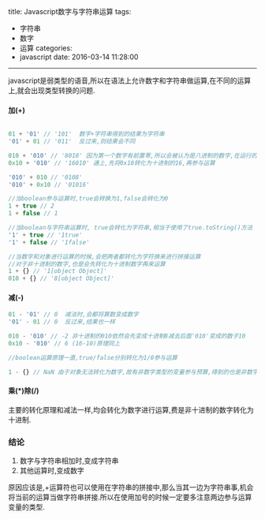 title: Javascript数字与字符串运算
tags:
  - 字符串
  - 数字
  - 运算
categories:
  - javascript
date: 2016-03-14 11:28:00
---
javascript是弱类型的语音,所以在语法上允许数字和字符串做运算,在不同的运算上,就会出现类型转换的问题.

#### 加(+)

````javascript

01 + '01' // '101'  数字+字符串得到的结果为字符串
'01' + 01 // '011'  反过来,则结果会不同

010 + '010' // '8010' 因为第一个数字有前置零,所以会被认为是八进制的数字,在运行的时候会先将010转化为十进制的8,然后在与后面的字符串进行运算
0x10 + '010' // '16010' 通上,先将0x10转化为十进制的16,再参与运算

'010' + 010 // '0108'
'010' + 0x10 // '01016'

//当boolean参与运算时,true会转换为1,false会转化为0
1 + true // 2 
1 + false // 1

//当boolean与字符串运算时, true会转化为字符串,相当于使用了true.toString()方法
'1' + true // '1true'
'1' + false // '1false'

//当数字和对象进行运算的时候,会把两者都转化为字符换来进行拼接运算
//对于非十进制的数字,也是会先转化为十进制数字再来运算
1 + {} // '1[object Object]'
010 + {} // '8[object Object]'
````

#### 减(-)

````javascript
01 - '01' // 0  减法时,会都将算数变成数字
'01' - 01 // 0  反过来,结果也一样

010 - '010' // -2 非十进制的010依然会先变成十进制8减去后面'010'变成的数子10
0x10 - '010' // 6 (16-10)原理同上

//boolean运算原理一直,true/false分别转化为1/0参与运算

1 - {} // NaN 由于对象无法转化为数字,故有非数字类型的变量参与预算,得到的也是非数字类型的结果
````

#### 乘(*)除(/)

主要的转化原理和减法一样,均会转化为数字进行运算,费是非十进制的数字转化为十进制.


### 结论

1. 数字与字符串相加时,变成字符串
2. 其他运算时,变成数字

原因应该是,+运算符也可以使用在字符串的拼接中,那么当其一边为字符串事,机会将当前的运算当做字符串拼接.所以在使用加号的时候一定要多注意两边参与运算变量的类型.



